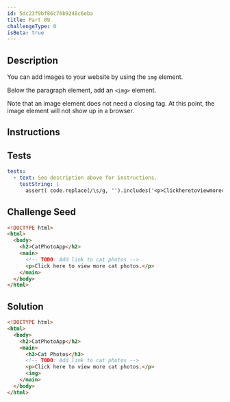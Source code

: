 ```yaml
---
id: 5dc23f9bf86c76b9248c6eba
title: Part 09
challengeType: 0
isBeta: true
---
```


## Description
<section id='description'>

You can add images to your website by using the `img` element.

Below the paragraph element, add an `<img>` element. 

Note that an image element does not need a closing tag. At this point, the image element will not show up in a browser.

</section>

## Instructions
<section id='instructions'>

</section>

## Tests
<section id='tests'>

```yml
tests:
  - text: See description above for instructions.
    testString: |
      assert( code.replace(/\s/g, '').includes('<p>Clickheretoviewmorecatphotos.</p><img></main>') );

```

</section>

## Challenge Seed
<section id='challengeSeed'>

<div id='html-seed'>

```html
<!DOCTYPE html>
<html>
  <body>
    <h2>CatPhotoApp</h2>
    <main>
      <!-- TODO: Add link to cat photos -->
      <p>Click here to view more cat photos.</p>
    </main>
  </body>
</html>
```

</div>
</section>

## Solution
<section id='solution'>

```html
<!DOCTYPE html>
<html>
  <body>
    <h2>CatPhotoApp</h2>
    <main>
      <h3>Cat Photos</h3>
      <!-- TODO: Add link to cat photos -->
      <p>Click here to view more cat photos.</p>
      <img>
    </main>
  </body>
</html>
```

</section>
